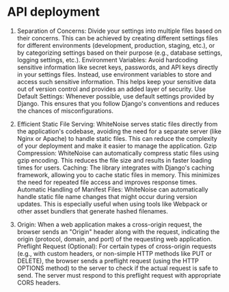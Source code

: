 # API deployment

1. Separation of Concerns: Divide your settings into multiple files based on their concerns. This can be achieved by creating different settings files for different environments (development, production, staging, etc.), or by categorizing settings based on their purpose (e.g., database settings, logging settings, etc.). Environment Variables: Avoid hardcoding sensitive information like secret keys, passwords, and API keys directly in your settings files. Instead, use environment variables to store and access such sensitive information. This helps keep your sensitive data out of version control and provides an added layer of security. Use Default Settings: Whenever possible, use default settings provided by Django. This ensures that you follow Django's conventions and reduces the chances of misconfigurations.

2. Efficient Static File Serving: WhiteNoise serves static files directly from the application's codebase, avoiding the need for a separate server (like Nginx or Apache) to handle static files. This can reduce the complexity of your deployment and make it easier to manage the application. Gzip Compression: WhiteNoise can automatically compress static files using gzip encoding. This reduces the file size and results in faster loading times for users. Caching: The library integrates with Django's caching framework, allowing you to cache static files in memory. This minimizes the need for repeated file access and improves response times. Automatic Handling of Manifest Files: WhiteNoise can automatically handle static file name changes that might occur during version updates. This is especially useful when using tools like Webpack or other asset bundlers that generate hashed filenames.

3. Origin: When a web application makes a cross-origin request, the browser sends an "Origin" header along with the request, indicating the origin (protocol, domain, and port) of the requesting web application. Preflight Request (Optional): For certain types of cross-origin requests (e.g., with custom headers, or non-simple HTTP methods like PUT or DELETE), the browser sends a preflight request (using the HTTP OPTIONS method) to the server to check if the actual request is safe to send. The server must respond to this preflight request with appropriate CORS headers.
